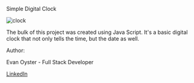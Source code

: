Simple Digital Clock

![clock](https://user-images.githubusercontent.com/108839805/185429955-974e44d7-a9ad-4db8-be7c-874d76b7a31d.PNG)


The bulk of this project was created using Java Script. It's a basic digital clock that not only tells the time, but the date as well.

Author:

Evan Oyster - Full Stack Developer

[LinkedIn](https://www.linkedin.com/in/evan-oyster-442121249/) 


